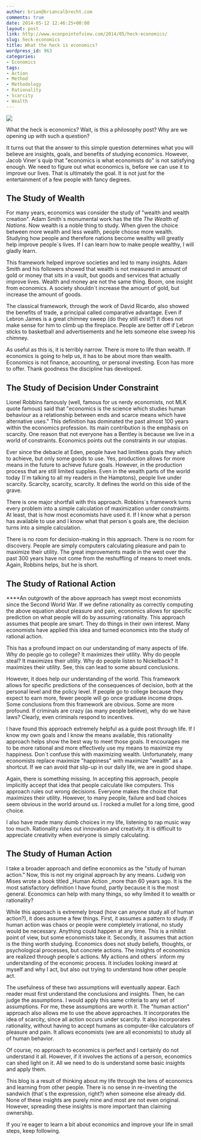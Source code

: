 ```yaml
---
author: brian@briancalbrecht.com
comments: true
date: 2014-05-12 12:46:25+00:00
layout: post
link: http://www.econpointofview.com/2014/05/heck-economics/
slug: heck-economics
title: What the heck is economics?
wordpress_id: 963
categories:
- Economics
tags:
- Action
- Method
- Methodology
- Rationality
- Scarcity
- Wealth
---
```


![](http://25.media.tumblr.com/tumblr_m3f4ynjJkC1rv7e9ko1_500.gif)


What the heck is economics? Wait, is this a philosophy post? Why are we opening up with such a question?

It turns out that the answer to this simple question determines what you will believe are insights, goals, and benefits of studying economics. However, Jacob Viner´s quip that "economics is what economists do" is not satisfying enough. We need to figure out what economics is, before we can use it to improve our lives. That is ultimately the goal. It is not just for the entertainment of a few people with fancy degrees.


## **The Study of Wealth**


For many years, economics was consider the study of "wealth and wealth creation". Adam Smith´s monumental work has the title _The Wealth of Nations_. Now wealth is a noble thing to study. When given the choice between more wealth and less wealth, people choose more wealth. Studying how people and therefore nations become wealthy will greatly help improve people´s lives. If I can learn how to make people wealthy, I will gladly learn.

This framework helped improve societies and led to many insights. Adam Smith and his followers showed that wealth is not measured in amount of gold or money that sits in a vault, but goods and services that actually improve lives. Wealth and money are not the same thing. Boom, one insight from economics. A society shouldn´t increase the amount of gold, but increase the amount of goods.

The classical framework, through the work of David Ricardo, also showed the benefits of trade, a principal called comparative advantage. Even if Lebron James is a great chimney sweep (do they still exist?) it does not make sense for him to climb up the fireplace. People are better off if Lebron sticks to basketball and advertisements and he lets someone else sweep his chimney.

As useful as this is, it is terribly narrow. There is more to life than wealth. If economics is going to help us, it has to be about more than wealth. Economics is not finance, accounting, or personal investing. Econ has more to offer. Thank goodness the discipline has developed.<!-- more -->


## **The Study of Decision Under Constraint**


Lionel Robbins famously (well, famous for us nerdy economists, not MLK quote famous) said that "economics is the science which studies human behaviour as a relationship between ends and scarce means which have alternative uses." This definition has dominated the past almost 100 years within the economics profession. Its main contribution is the emphasis on scarcity. One reason that not everyone has a Bentley is because we live in a world of constraints. Economics points out the constraints in our utopias.

Ever since the debacle at Eden, people have had limitless goals they which to achieve, but only some goods to use. Yes, production allows for more means in the future to achieve future goals. However, in the production process that are still limited supplies. Even in the wealth parts of the world today (I´m talking to all my readers in the Hamptons), people live under scarcity. Scarcity, scarcity, scarcity. It defines the world on this side of the grave.

There is one major shortfall with this approach. Robbins´s framework turns every problem into a simple calculation of maximization under constraints. At least, that is how most economists have used it. If I know what a person has available to use and I know what that person´s goals are, the decision turns into a simple calculation.

There is no room for decision-making in this approach. There is no room for discovery. People are simply computers calculating pleasure and pain to maximize their utility. The great improvements made in the west over the past 300 years have not come from the reshuffling of means to meet ends. Again, Robbins helps, but he is short.


## **The Study of Rational Action**


****An outgrowth of the above approach has swept most economists since the Second World War. If we define rationality as correctly computing the above equation about pleasure and pain, economics allows for specific prediction on what people will do by assuming rationality. This approach assumes that people are smart. They do things in their own interest. Many economists have applied this idea and turned economics into the study of rational action.

This has a profound impact on our understanding of many aspects of life. Why do people go to college? It maximizes their utility. Why do people steal? It maximizes their utility. Why do people listen to Nickelback? It maximizes their utility. See, this can lead to some absurd conclusions.

However, it does help our understanding of the world. This framework allows for specific predictions of the consequences of decision, both at the personal level and the policy level. If people go to college because they expect to earn more, fewer people will go once graduate income drops. Some conclusions from this framework are obvious. Some are more profound. If criminals are crazy (as many people believe), why do we have laws? Clearly, even criminals respond to incentives.

I have found this approach extremely helpful as a guide post through life. If I know my own goals and I know the means available, this rationality approach helps show the best way to meet those goals. It encourages me to be more rational and more effectively use my means to maximize my happiness. Don´t confuse this with maximizing wealth. Unfortunately, many economists replace maximize "happiness" with maximize "wealth" as a shortcut. If we can avoid that slip-up in our daily life, we are in good shape.

Again, there is something missing. In accepting this approach, people implicitly accept that idea that people calculate like computers. This approach rules out wrong decisions. Everyone makes the choice that maximizes their utility. However, to many people, failure and bad choices seem obvious in the world around us. I rocked a mullet for a long time, good choice.

I also have made many dumb choices in my life, listening to rap music way too much. Rationality rules out innovation and creativity. It is difficult to appreciate creativity when everyone is simply calculating.


## **The Study of Human Action**


I take a broader approach and define economics as the "study of human action." Now, this is not my original approach by any means. Ludwig von Mises wrote a book titled _Human Action _more than 60 years ago. It is the most satisfactory definition I have found, partly because it is the most general. Economics can help with many things, so why limited it to wealth or rationality?

While this approach is extremely broad (how can anyone study all of human action?), it does assume a few things. First, it assumes a pattern to study. If human action was chaos or people were completely irrational, no study would be necessary. Anything could happen at any time. This is a nihilist point of view, but some economists take it. Secondly, it assumes that action is the thing worth studying. Economics does not study beliefs, thoughts, or psychological processes, but concrete actions. The insights of economics are realized through people´s actions. My actions and others´ inform my understanding of the economic process. It includes looking inward at myself and why I act, but also out trying to understand how other people act.

The usefulness of these two assumptions will eventually appear. Each reader must first understand the conclusions and insights. Then, he can judge the assumptions. I would apply this same criteria to any set of assumptions. For me, these assumptions are worth it. The "human action" approach also allows me to use the above approaches. It incorporates the idea of scarcity, since all action occurs under scarcity. It also incorporates rationality, without having to accept humans as computer-like calculators of pleasure and pain. It allows economists (we are all economists) to study all of human behavior.

Of course, no approach to economics is perfect and I certainly do not understand it all. However, if it involves the actions of a person, economics can shed light on it. All we need to do is understand some basic insights and apply them.

This blog is a result of thinking about my life through the lens of economics and learning from other people. There is no sense in re-inventing the sandwich (that´s the expression, right?) when someone else already did. None of these insights are purely mine and most are not even original. However, spreading these insights is more important than claiming ownership.

If you´re eager to learn a bit about economics and improve your life in small steps, keep following.
